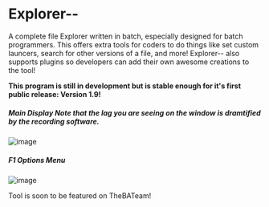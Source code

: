 # Explorer--
A complete file Explorer written in batch, especially designed for batch programmers.
This offers extra tools for coders to do things like set custom launcers, search for
other versions of a file, and more! Explorer-- also supports plugins so developers can
add their own awesome creations to the tool!

**This program is still in development but is stable enough for it's first public release: Version 1.9!**


##### ***Main Display*** Note that the lag you are seeing on the window is dramtified by the recording software.
![image](https://i.imgur.com/oYvHR7u.gif)
##### ***F1 Options Menu***
![image](https://i.imgur.com/L5vfBnL.gif)

Tool is soon to be featured on TheBATeam!
